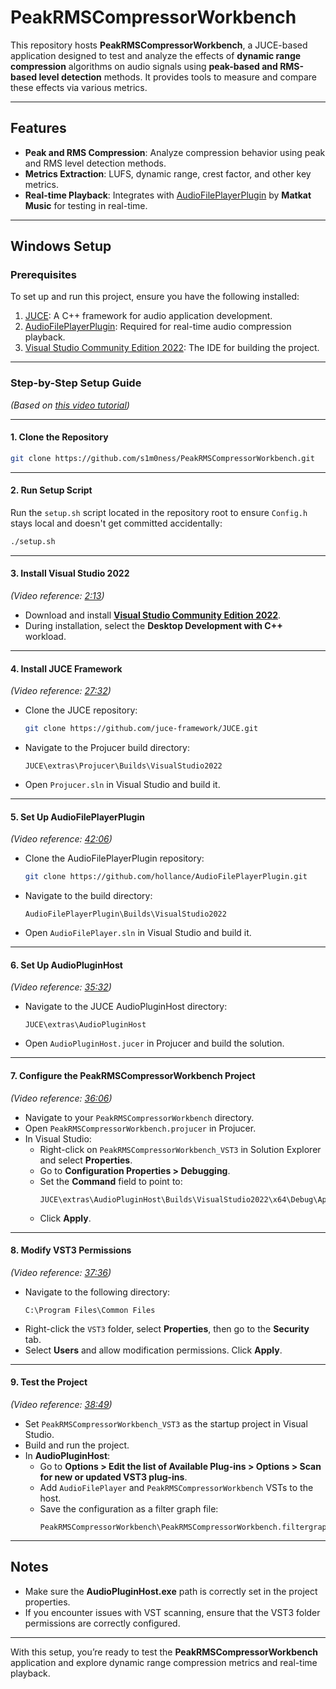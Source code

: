 
# PeakRMSCompressorWorkbench

This repository hosts **PeakRMSCompressorWorkbench**, a JUCE-based application designed to test and analyze the effects of **dynamic range compression** algorithms on audio signals using **peak-based and RMS-based level detection** methods. It provides tools to measure and compare these effects via various metrics.

---

## Features

- **Peak and RMS Compression**: Analyze compression behavior using peak and RMS level detection methods.
- **Metrics Extraction**: LUFS, dynamic range, crest factor, and other key metrics.
- **Real-time Playback**: Integrates with [AudioFilePlayerPlugin](https://github.com/hollance/AudioFilePlayerPlugin) by **Matkat Music** for testing in real-time.

---

## Windows Setup

### Prerequisites

To set up and run this project, ensure you have the following installed:

1. [JUCE](https://juce.com/): A C++ framework for audio application development.
2. [AudioFilePlayerPlugin](https://github.com/hollance/AudioFilePlayerPlugin): Required for real-time audio compression playback.
3. [Visual Studio Community Edition 2022](https://visualstudio.microsoft.com/): The IDE for building the project.

---

### Step-by-Step Setup Guide
*(Based on [this video tutorial](https://youtu.be/Mo0Oco3Vimo?si=Sj4i6uZfiMJ6dL5S&t=1360))*

---

#### 1. Clone the Repository
```bash
git clone https://github.com/s1m0ness/PeakRMSCompressorWorkbench.git
```

---

#### 2. Run Setup Script
Run the `setup.sh` script located in the repository root to ensure `Config.h` stays local and doesn't get committed accidentally:
```bash
./setup.sh
```

---

#### 3. Install Visual Studio 2022
*(Video reference: [2:13](https://youtu.be/Mo0Oco3Vimo?si=KT-B_rA4bZAtaKIj&t=1397))*
- Download and install **[Visual Studio Community Edition 2022](https://visualstudio.microsoft.com/)**.
- During installation, select the **Desktop Development with C++** workload.

---

#### 4. Install JUCE Framework
*(Video reference: [27:32](https://youtu.be/Mo0Oco3Vimo?si=JDXoQBc6IURfOlis&t=1652))*
- Clone the JUCE repository:
  ```bash
  git clone https://github.com/juce-framework/JUCE.git
  ```
- Navigate to the Projucer build directory:
  ```plaintext
  JUCE\extras\Projucer\Builds\VisualStudio2022
  ```
- Open `Projucer.sln` in Visual Studio and build it.

---

#### 5. Set Up AudioFilePlayerPlugin
*(Video reference: [42:06](https://youtu.be/Mo0Oco3Vimo?si=l5YVJTxdnHX2p-Gb&t=2526))*
- Clone the AudioFilePlayerPlugin repository:
  ```bash
  git clone https://github.com/hollance/AudioFilePlayerPlugin.git
  ```
- Navigate to the build directory:
  ```plaintext
  AudioFilePlayerPlugin\Builds\VisualStudio2022
  ```
- Open `AudioFilePlayer.sln` in Visual Studio and build it.

---

#### 6. Set Up AudioPluginHost
*(Video reference: [35:32](https://youtu.be/Mo0Oco3Vimo?si=WoisnAayUc8t_EST&t=2132))*
- Navigate to the JUCE AudioPluginHost directory:
  ```plaintext
  JUCE\extras\AudioPluginHost
  ```
- Open `AudioPluginHost.jucer` in Projucer and build the solution.

---

#### 7. Configure the PeakRMSCompressorWorkbench Project
*(Video reference: [36:06](https://youtu.be/Mo0Oco3Vimo?si=rt7h6I_aILSQKOo4&t=2166))*
- Navigate to your `PeakRMSCompressorWorkbench` directory.
- Open `PeakRMSCompressorWorkbench.projucer` in Projucer.
- In Visual Studio:
  - Right-click on `PeakRMSCompressorWorkbench_VST3` in Solution Explorer and select **Properties**.
  - Go to **Configuration Properties > Debugging**.
  - Set the **Command** field to point to:
    ```plaintext
    JUCE\extras\AudioPluginHost\Builds\VisualStudio2022\x64\Debug\App\AudioPluginHost.exe
    ```
  - Click **Apply**.

---

#### 8. Modify VST3 Permissions
*(Video reference: [37:36](https://youtu.be/Mo0Oco3Vimo?si=sD74MpbJAyOmU3MD&t=2256))*
- Navigate to the following directory:
  ```plaintext
  C:\Program Files\Common Files
  ```
- Right-click the `VST3` folder, select **Properties**, then go to the **Security** tab.
- Select **Users** and allow modification permissions. Click **Apply**.

---

#### 9. Test the Project
*(Video reference: [38:49](https://youtu.be/Mo0Oco3Vimo?si=4A2KMZ622XDUdusK&t=2329))*
- Set `PeakRMSCompressorWorkbench_VST3` as the startup project in Visual Studio.
- Build and run the project.
- In **AudioPluginHost**:
  - Go to **Options > Edit the list of Available Plug-ins > Options > Scan for new or updated VST3 plug-ins**.
  - Add `AudioFilePlayer` and `PeakRMSCompressorWorkbench` VSTs to the host.
  - Save the configuration as a filter graph file:
    ```plaintext
    PeakRMSCompressorWorkbench\PeakRMSCompressorWorkbench.filtergraph
    ```

---

## Notes
- Make sure the **AudioPluginHost.exe** path is correctly set in the project properties.
- If you encounter issues with VST scanning, ensure that the VST3 folder permissions are correctly configured.

---

With this setup, you’re ready to test the **PeakRMSCompressorWorkbench** application and explore dynamic range compression metrics and real-time playback.
